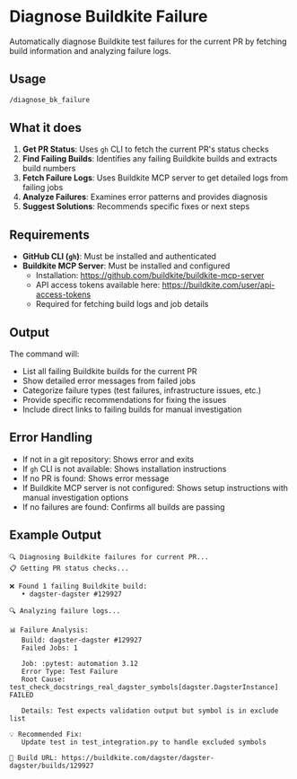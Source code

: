# Diagnose Buildkite Failure

Automatically diagnose Buildkite test failures for the current PR by fetching build information and analyzing failure logs.

## Usage

```bash
/diagnose_bk_failure
```

## What it does

1. **Get PR Status**: Uses `gh` CLI to fetch the current PR's status checks
2. **Find Failing Builds**: Identifies any failing Buildkite builds and extracts build numbers
3. **Fetch Failure Logs**: Uses Buildkite MCP server to get detailed logs from failing jobs
4. **Analyze Failures**: Examines error patterns and provides diagnosis
5. **Suggest Solutions**: Recommends specific fixes or next steps

## Requirements

- **GitHub CLI (`gh`)**: Must be installed and authenticated
- **Buildkite MCP Server**: Must be installed and configured
  - Installation: https://github.com/buildkite/buildkite-mcp-server
  - API access tokens available here: https://buildkite.com/user/api-access-tokens
  - Required for fetching build logs and job details

## Output

The command will:

- List all failing Buildkite builds for the current PR
- Show detailed error messages from failed jobs
- Categorize failure types (test failures, infrastructure issues, etc.)
- Provide specific recommendations for fixing the issues
- Include direct links to failing builds for manual investigation

## Error Handling

- If not in a git repository: Shows error and exits
- If `gh` CLI is not available: Shows installation instructions
- If no PR is found: Shows error message
- If Buildkite MCP server is not configured: Shows setup instructions with manual investigation options
- If no failures are found: Confirms all builds are passing

## Example Output

```
🔍 Diagnosing Buildkite failures for current PR...
📋 Getting PR status checks...

❌ Found 1 failing Buildkite build:
   • dagster-dagster #129927

🔍 Analyzing failure logs...

📊 Failure Analysis:
   Build: dagster-dagster #129927
   Failed Jobs: 1

   Job: :pytest: automation 3.12
   Error Type: Test Failure
   Root Cause: test_check_docstrings_real_dagster_symbols[dagster.DagsterInstance] FAILED

   Details: Test expects validation output but symbol is in exclude list

💡 Recommended Fix:
   Update test in test_integration.py to handle excluded symbols

🔗 Build URL: https://buildkite.com/dagster/dagster-dagster/builds/129927
```
